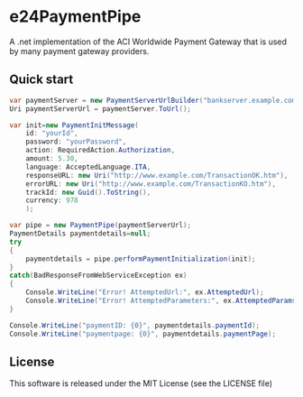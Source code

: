 e24PaymentPipe
==============

A .net implementation of the ACI Worldwide Payment Gateway that is used by many payment gateway providers.

Quick start
------------
```c#
var paymentServer = new PaymentServerUrlBuilder("bankserver.example.com","/context", UseSSL.on, 443);
Uri paymentServerUrl = paymentServer.ToUrl();

var init=new PaymentInitMessage(
    id: "yourId",
    password: "yourPassword",
    action: RequiredAction.Authorization,
    amount: 5.30,
    language: AcceptedLanguage.ITA,
    responseURL: new Uri("http://www.example.com/TransactionOK.htm"),
    errorURL: new Uri("http://www.example.com/TransactionKO.htm"),
    trackId: new Guid().ToString(),
    currency: 978     
    );

var pipe = new PaymentPipe(paymentServerUrl);
PaymentDetails paymentdetails=null;
try 
{
    paymentdetails = pipe.performPaymentInitialization(init);
}
catch(BadResponseFromWebServiceException ex)
{
    Console.WriteLine("Error! AttemptedUrl:", ex.AttemptedUrl);
    Console.WriteLine("Error! AttemptedParameters:", ex.AttemptedParams);				
}

Console.WriteLine("paymentID: {0}", paymentdetails.paymentId);
Console.WriteLine("paymentpage: {0}", paymentdetails.paymentPage);
```

License
-------
This software is released under the MIT License (see the LICENSE file)
